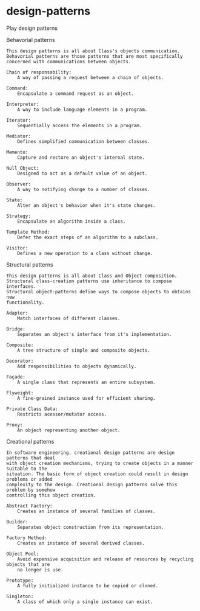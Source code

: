 # design-patterns
Play design patterns


Behavorial patterns

	This design patterns is all about Class's objects communication.
	Behavorial patterns are those patterns that are most specifically
	concerned with communications between objects.

	Chain of responsability: 
		A way of passing a request between a chain of objects.

	Command:
		Encapsulate a command request as an object.

	Interpreter:
		A way to include language elements in a program.

	Iterator:
		Sequentially access the elements in a program.

	Mediator:
		Defines simplified communication between classes.

	Memento:
		Capture and restore an object's internal state.

	Null Object:
		Designed to act as a default value of an object.

	Observer:
		A way to notifying change to a number of classes.

	State:
		Alter an object's behavior when it's state changes.

	Strategy:
		Encapsulate an algorithm inside a class.

	Template Method:
		Defer the exact steps of an algorithm to a subclass.

	Visitor:
		Defines a new operation to a class without change.


Structural patterns

	This design patterns is all about Class and Object composition.
	Structural class-creation patterns use inheritance to compose interfaces.
	Structural object-patterns define ways to compose objects to obtains new
	functionality.

	Adapter:
		Match interfaces of different classes.

	Bridge:
		Separates an object's interface from it's implementation.

	Composite:
		A tree structure of simple and composite objects.

	Decorator:
		Add responsibilities to objects dynamically.

	Façade:
		A single class that represents an entire subsystem.

	Flyweight:
		A fine-grained instance used for efficient sharing.

	Private Class Data:
		Restricts acessor/mutator access.

	Proxy:
		An object representing another object.


Creational patterns

	In software engineering, creational design patterns are design patterns that deal
	with object creation mechanisms, trying to create objects in a manner suitable to the
	situation. The basic form of object creation could result in design problems or added
	complexity to the design. Creational design patterns solve this problem by somehow
	controlling this object creation.

	Abstract Factory:
		Creates an instance of several families of classes.

	Builder:
		Separates object construction from its representation.

	Factory Method:
		Creates an instance of several derived classes.

	Object Pool:
		Avoid expensive acquisition and release of resources by recycling objects that are
		no longer is use.

	Prototype:
		A fully initialized instance to be copied or cloned.

	Singleton:
		A class of which only a single instance can exist.
